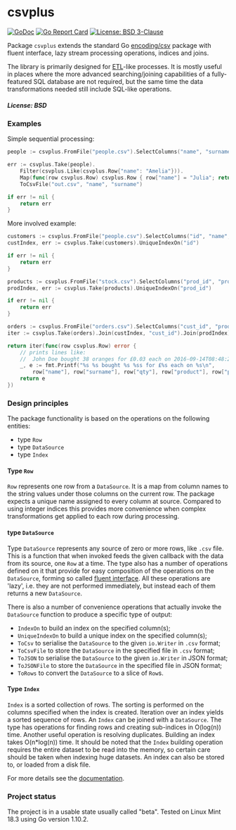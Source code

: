 # csvplus

[![GoDoc](https://godoc.org/github.com/maxim2266/csvplus?status.svg)](https://pkg.go.dev/github.com/maxim2266/csvplus)
[![Go Report Card](https://goreportcard.com/badge/github.com/maxim2266/csvplus)](https://goreportcard.com/report/github.com/maxim2266/csvplus)
[![License: BSD 3-Clause](https://img.shields.io/badge/License-BSD_3--Clause-yellow.svg)](https://opensource.org/licenses/BSD-3-Clause)

Package `csvplus` extends the standard Go [encoding/csv](https://golang.org/pkg/encoding/csv/)
package with fluent interface, lazy stream processing operations, indices and joins.

The library is primarily designed for [ETL](https://en.wikipedia.org/wiki/Extract,_transform,_load)-like processes.
It is mostly useful in places where the more advanced searching/joining capabilities of a fully-featured SQL
database are not required, but the same time the data transformations needed still include SQL-like operations.

##### License: BSD

### Examples

Simple sequential processing:
```Go
people := csvplus.FromFile("people.csv").SelectColumns("name", "surname", "id")

err := csvplus.Take(people).
	Filter(csvplus.Like(csvplus.Row{"name": "Amelia"})).
	Map(func(row csvplus.Row) csvplus.Row { row["name"] = "Julia"; return row }).
	ToCsvFile("out.csv", "name", "surname")

if err != nil {
	return err
}
```

More involved example:
```Go
customers := csvplus.FromFile("people.csv").SelectColumns("id", "name", "surname")
custIndex, err := csvplus.Take(customers).UniqueIndexOn("id")

if err != nil {
	return err
}

products := csvplus.FromFile("stock.csv").SelectColumns("prod_id", "product", "price")
prodIndex, err := csvplus.Take(products).UniqueIndexOn("prod_id")

if err != nil {
	return err
}

orders := csvplus.FromFile("orders.csv").SelectColumns("cust_id", "prod_id", "qty", "ts")
iter := csvplus.Take(orders).Join(custIndex, "cust_id").Join(prodIndex)

return iter(func(row csvplus.Row) error {
	// prints lines like:
	//	John Doe bought 38 oranges for £0.03 each on 2016-09-14T08:48:22+01:00
	_, e := fmt.Printf("%s %s bought %s %ss for £%s each on %s\n",
		row["name"], row["surname"], row["qty"], row["product"], row["price"], row["ts"])
	return e
})
```

### Design principles

The package functionality is based on the operations on the following entities:
- type `Row`
- type `DataSource`
- type `Index`

#### Type `Row`
`Row` represents one row from a `DataSource`. It is a map from column names
to the string values under those columns on the current row. The package expects a unique name
assigned to every column at source. Compared to using integer indices this provides more
convenience when complex transformations get applied to each row during processing.

#### type `DataSource`
Type `DataSource` represents any source of zero or more rows, like `.csv` file. This is a function
that when invoked feeds the given callback with the data from its source, one `Row` at a time.
The type also has a number of operations defined on it that provide for easy composition of the
operations on the `DataSource`, forming so called [fluent interface](https://en.wikipedia.org/wiki/Fluent_interface).
All these operations are 'lazy', i.e. they are not performed immediately, but instead each of them
returns a new `DataSource`.

There is also a number of convenience operations that actually invoke
the `DataSource` function to produce a specific type of output:
- `IndexOn` to build an index on the specified column(s);
- `UniqueIndexOn` to build a unique index on the specified column(s);
- `ToCsv` to serialise the `DataSource` to the given `io.Writer` in `.csv` format;
- `ToCsvFile` to store the `DataSource` in the specified file in `.csv` format;
- `ToJSON` to serialise the `DataSource` to the given `io.Writer` in JSON format;
- `ToJSONFile` to store the `DataSource` in the specified file in JSON format;
- `ToRows` to convert the `DataSource` to a slice of `Row`s.

#### Type `Index`
`Index` is a sorted collection of rows. The sorting is performed on the columns specified when the index
is created. Iteration over an index yields a sorted sequence of rows. An `Index` can be joined with
a `DataSource`. The type has operations for finding rows and creating sub-indices in O(log(n)) time.
Another useful operation is resolving duplicates. Building an index takes O(n*log(n)) time. It should
be noted that the `Index` building operation requires the entire dataset to be read into
the memory, so certain care should be taken when indexing huge datasets. An index can also be
stored to, or loaded from a disk file.

For more details see the [documentation](https://godoc.org/github.com/maxim2266/csvplus).

### Project status
The project is in a usable state usually called "beta". Tested on Linux Mint 18.3 using Go version 1.10.2.
